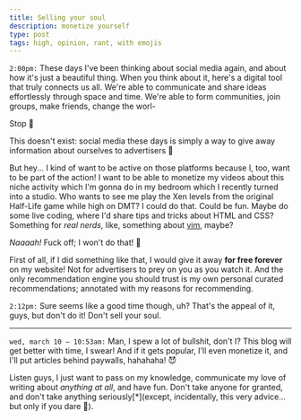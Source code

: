 ```yaml
---
title: Selling your soul
description: monetize yourself
type: post
tags: high, opinion, rant, with emojis
---
```


`2:00pm:` These days I've been thinking about social media again, and about how it's just a beautiful thing. When you think about it, here's a digital tool that truly connects us all. We're able to communicate and share ideas effortlessly through space and time. We're able to form communities, join groups, make friends, change the worl-

Stop 🛑

This doesn't exist: social media these days is simply a way to give away information about ourselves to advertisers 👀

But hey... I kind of want to be active on those platforms because I, too, want to be part of the action! I want to be able to monetize my videos about this niche activity which I'm gonna do in my bedroom which I recently turned into a studio. Who wants to see me play the Xen levels from the original Half-Life game while high on DMT? I could do that. Could be fun. Maybe do some live coding, where I'd share tips and tricks about HTML and CSS? Something for _real nerds_, like, something about <a href="https://www.vim.org/" target="_blank" rel="noreferrer noopener">vim</a>, maybe?

_Naaaah!_ Fuck off; I won't do that! 💩

First of all, if I did something like that, I would give it away **for free forever** on my website! Not for advertisers to prey on you as you watch it. And the only recommendation engine you should trust is my own personal curated recommendations; annotated with my reasons for recommending.

`2:12pm:` Sure seems like a good time though, uh? That's the appeal of it, guys, but don't do it! Don't sell your soul.

***

`wed, march 10 — 10:53am:` Man, I spew a lot of bullshit, don't I? This blog will get better with time, I swear! And if it gets popular, I'll even monetize it, and I'll put articles behind paywalls, hahahaha! 😈

Listen guys, I just want to pass on my knowledge, communicate my love of writing about _anything at all_, and have fun. Don't take anyone for granted, and don't take anything seriously[*](except, incidentally, this very advice... but only if you dare 🤪).
